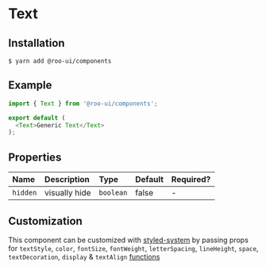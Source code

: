 # Text

<!-- STORY -->

## Installation

```shell
$ yarn add @roo-ui/components
```

## Example

```js
import { Text } from '@roo-ui/components';

export default (
  <Text>Generic Text</Text>
);
```

## Properties

| Name     | Description   | Type      | Default | Required? |
|:---------|:--------------|:----------|:--------|:----------|
| `hidden` | visually hide | `boolean` | false   | -         |


## Customization

This component can be customized with [styled-system](https://github.com/jxnblk/styled-system) by passing props for
`textStyle`,
`color`,
`fontSize`,
`fontWeight`,
`letterSpacing`,
`lineHeight`,
`space`,
`textDecoration`,
`display` &
`textAlign` [functions](https://github.com/jxnblk/styled-system/blob/v2.2.5/README.md#table-of-style-props)
